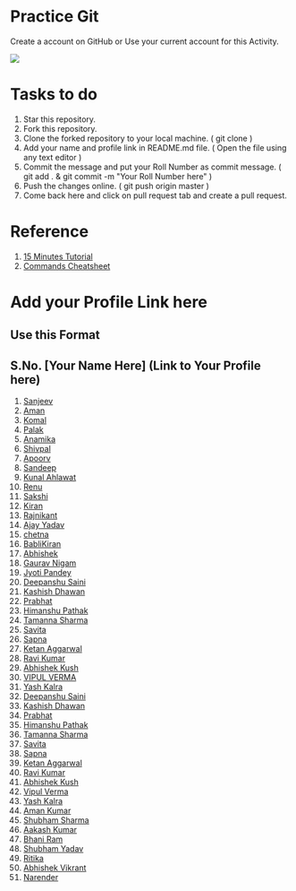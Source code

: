 # Practice Git
Create a account on GitHub or Use your current account for this Activity.

<img src = "https://i1.wp.com/duality.solutions/wp-content/uploads/2017/10/github-logo.png?ssl=1"/>

# Tasks to do
1. Star this repository.
2. Fork this repository.
3. Clone the forked repository to your local machine. ( git clone <URL to cloned repository> )
4. Add your name and profile link in README.md file. ( Open the file using any text editor )
5. Commit the message and put your Roll Number as commit message. ( git add . & git commit -m "Your Roll Number here" )
6. Push the changes online. ( git push origin master )
7. Come back here and click on pull request tab and create a pull request.
  
# Reference
1. [15 Minutes Tutorial](https://try.github.io/levels/1/challenges/1)
2. [Commands Cheatsheet](https://services.github.com/on-demand/downloads/github-git-cheat-sheet.pdf)

# Add your Profile Link here
## Use this Format
## S.No. [Your Name Here] (Link to Your Profile here)
1. [Sanjeev](https://github.com/thedevelopersanjeev)
2. [Aman](https://github.com/A-manSingh)
3. [Komal](https://github.com/Komalchhoker)
5. [Palak](https://github.com/PalakSharmaa)
4. [Anamika](https://github.com/AnamikaSaxena17)
6. [Shivpal](https://github.com/shivpalsinghnext)
7. [Apoorv](https://github.com/1998apoorvmalik)
8. [Sandeep](https://github.com/Sandeep1rok)
9. [Kunal Ahlawat](https://github.com/newkunal)
10. [Renu](https://github.com/Renukumari13)
11. [Sakshi](https://github.com/Sakshi2706)
12. [Kiran](https://github.com/kiran1720)
13. [Rajnikant](https://github.com/rajnikant88)
14. [Ajay Yadav](https://github.com/Ajayyadav0299)
15. [chetna](https://github.com/sainichetna)
16. [BabliKiran](https://github.com/BabliKiran)
17. [Abhishek](https://github.com/iamabhi443)
18. [Gaurav Nigam](https://github.com/gauravnigam37)
19. [Jyoti Pandey](https://github.com/jyotipandey45)
20. [Deepanshu Saini](https://github.com/deepanshusaini81)
21. [Kashish Dhawan](https://github.com/Smoke0)
22. [Prabhat](https://github.com/Prabhat98)
23. [Himanshu Pathak](https://github.com/pathakhimanshu)
24. [Tamanna Sharma](https://github.com/tamanna43)
25. [Savita](https://github.com/Savitakaushik)
26. [Sapna](https://github.com/SapnaMathur)
27. [Ketan Aggarwal](https://github.com/ketan5544)
28. [Ravi Kumar](https://github.com/Ravikumar23)
29. [Abhishek Kush](https://github.com/kushabhi)
30. [VIPUL VERMA](https://github.com/thedevelopervipul)
31. [Yash Kalra](https://github.com/Yash-Kalra)
32. [Deepanshu Saini](https://github.com/deepanshusaini81)
33. [Kashish Dhawan](https://github.com/Smoke0)
34. [Prabhat](https://github.com/Prabhat98)
35. [Himanshu Pathak](https://github.com/pathakhimanshu)
36. [Tamanna Sharma](https://github.com/tamanna43)
37. [Savita](https://github.com/Savitakaushik)
38. [Sapna](https://github.com/SapnaMathur)
39. [Ketan Aggarwal](https://github.com/ketan5544)
40. [Ravi Kumar](https://github.com/Ravikumar23)
41. [Abhishek Kush](https://github.com/kushabhi)
42. [Vipul Verma](https://github.com/thedevelopervipul)
43. [Yash Kalra](https://github.com/Yash-Kalra)
44. [Aman Kumar](https://github.com/Amankumar1997)
45. [Shubham Sharma](https://github.com/shubhamsharmadvlpr)
46. [Aakash Kumar](https://github.com/aakash-kumar27)
47. [Bhani Ram](https://github.com/bhanukh)
48. [Shubham Yadav](https://github.com/yadavshubham2199)
49. [Ritika](https://github.com/ritikakaushik)
50. [Abhishek Vikrant](https://github.com/AbhishekVikrant)
51. [Narender](https://github.com/narender22)